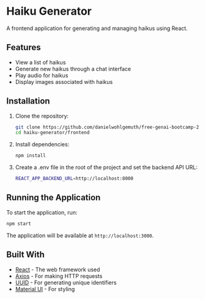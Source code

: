 # Haiku Generator

A frontend application for generating and managing haikus using React.

## Features

- View a list of haikus
- Generate new haikus through a chat interface
- Play audio for haikus
- Display images associated with haikus

## Installation

1. Clone the repository:
   ```bash
   git clone https://github.com/danielwohlgemuth/free-genai-bootcamp-2025.git
   cd haiku-generator/frontend
   ```

2. Install dependencies:
   ```bash
   npm install
   ```

3. Create a .env file in the root of the project and set the backend API URL:
   ```bash
   REACT_APP_BACKEND_URL=http://localhost:8000
   ```

## Running the Application

To start the application, run:
```bash
npm start
```

The application will be available at `http://localhost:3000`.

## Built With
- [React](https://react.dev/) - The web framework used
- [Axios](https://axios-http.com/) - For making HTTP requests
- [UUID](https://www.npmjs.com/package/uuid) - For generating unique identifiers
- [Material UI](https://mui.com/) - For styling
